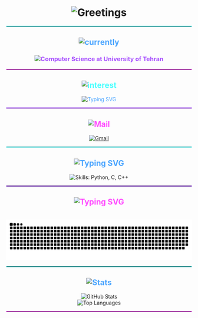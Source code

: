 <h1 align="center">
<img src="https://readme-typing-svg.herokuapp.com/?font=DotGothic16&size=45&center=true&vCenter=true&width=700&height=80&duration=1500&color=FF10F0&background=0E0E0EFF&lines=Hi+There!+(＾◡＾)っ;I'm+Kasra+Ghorbani!;你好!+(ﾉ≧∀≦)ﾉ;我是Kasra+Ghorbani!;こんにちは!+(^▽^)/;Kasra+Ghorbaniです!;Hola!+(〜￣▽￣)〜;Soy+Kasra+Ghorbani!;Hallo!+(*≧ω≦)ノ;Ich+bin+Kasra+Ghorbani!;Привет!+(o^▽^o);Я+Касра+Горбани!;Ciao!+(ﾉ◕ヮ◕)ﾉ*:･ﾟ✧;Sono+Kasra+Ghorbani!;नमस्ते!+(^人^);मैं+कसरा+घोरबानी+हूँ!;Merhaba!+(＾▽＾);Ben+Kasra+Ghorbani!;سلام!+(❛◡❛✿);هستم!+Kasra+Ghorbani+من;안녕하세요!+(^０^)ノ;Kasra+Ghorbani입니다!;" alt="Greetings" />

</h1>

<hr style="border: 1px solid #4dffff;" />

<h2 align="center" style="color: #4da6ff;">
  <img src="https://readme-typing-svg.herokuapp.com?font=Audiowide&size=30&duration=3000&pause=1000&color=14FF00FF&background=6EFF3200&center=true&vCenter=true&multiline=true&repeat=false&width=500&height=100&lines=+Currently+studying+✍️(◔◡◔)" alt="currently" />
</h2>

<h3 align="center" style="color: #a64dff;">
  <img src="https://readme-typing-svg.herokuapp.com?font=Audiowide&size=30&duration=3000&pause=500&color=a64dff&background=6EFF3200&center=true&vCenter=true&multiline=true&width=500&height=100&repeat=false&lines=Computer+Science;University+of+Tehran" alt="Computer Science at University of Tehran" />
</h3>

<hr style="border: 1px solid #ff4dff;" />

<h2 align="center" style="color: #4dffff;">
  <img src="https://readme-typing-svg.herokuapp.com?font=Doto&size=40&duration=300&pause=1000&color=4dffff&background=6EFF3200&center=true&vCenter=true&multiline=true&width=500&height=100&lines=Interests+╰(*°▽°*)╯" alt="interest" />
</h2>

<div align="center" style="color: #4da6ff;">
  <img src="https://readme-typing-svg.herokuapp.com?font=Iceberg&size=25&duration=100&pause=20color=4da6ff&background=6EFF3200&center=true&vCenter=true&multiline=true&width=900&lines=Exploring+Network%2BScience,+Link+Prediction,+Machine+Learning+and+AI+(●ˇ∀ˇ●)" alt="Typing SVG" />
</div>

<hr style="border: 1px solid #a64dff;" />

<h2 align="center" style="color: #ff4dff;">
  <img src="https://readme-typing-svg.herokuapp.com?font=Jersey+10&size=45&duration=15&pause=50&color=FFC9E8FF&background=6EFF3200&center=true&vCenter=true&multiline=true&width=500&height=100&lines=+📩Mail+me+(⌐■_■)" alt="Mail" />
</h2>


<div align="center"> 
  <a href="mailto:kasrauk82@gmail.com">
    <img src="https://img.shields.io/badge/Gmail-FF3D00?style=for-the-badge&logo=gmail&logoColor=white" alt="Gmail" />
  </a>
</div>

<hr style="border: 1px solid #4dffff;" />

<h2 align="center" style="color: #4da6ff;">
  <img src="https://readme-typing-svg.herokuapp.com?font=Audiowide&size=25&duration=3000&pause=5000&color=FF6D32FF&background=6EFF3200&center=true&vCenter=true&multiline=true&width=900&height=50&lines=+%F0%9F%9B%A0%EF%B8%8F+Languages-Frameworks-Tools+ƪ(˘⌣˘)ʃ+%F0%9F%9B%A0%EF%B8%8F" alt="Typing SVG" />
</h2>

<div align="center">
  <img src="https://skillicons.dev/icons?i=python,c,cpp" alt="Skills: Python, C, C++" />
</div>

<hr style="border: 1px solid #a64dff;" />

<div align="center">
  <h2 style="color: #ff4dff;">
    <img src="https://readme-typing-svg.herokuapp.com?font=Press+Start+2P&duration=2000&pause=500&color=ff4dff&background=6EFF3200&center=true&vCenter=true&multiline=true&width=500&lines=+My+Snake+(✿◡‿◡)+%F0%9F%90%8D" alt="Typing SVG" />
  </h2>
  <br/>
    <img alt="snake eating my contributions" src="https://raw.githubusercontent.com/salesp07/salesp07/output/github-contribution-grid-snake.svg" />
  
</div>

<hr style="border: 1px solid #4dffff;" />

<h2 align="center" style="color: #4da6ff;">
  <img src="https://readme-typing-svg.herokuapp.com/?font=Righteous&size=40&duration=15&pause=50&center=true&vCenter=true&width=600&height=50&color=CFFF04&lines=⚡+Stats+⚡" alt="Stats" />
</h2>

<div align="center">
  <img width="390" src="https://github-readme-stats.vercel.app/api?username=KzrLancelotV2&count_private=true&show_icons=true&theme=radical&rank_icon=github&border_radius=10" alt="GitHub Stats" />
  <br/>
  <img width="325" src="https://github-readme-stats.vercel.app/api/top-langs/?username=KzrLancelotV2&hide=HTML&langs_count=8&layout=compact&theme=radical&border_radius=10&size_weight=0.5&count_weight=0.5" alt="Top Languages" />
</div>

<hr style="border: 1px solid #ff4dff;" />
